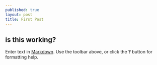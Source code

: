 ```yaml
---
published: true
layout: post
title: First Post
---
```

## is this working?

Enter text in [Markdown](http://daringfireball.net/projects/markdown/). Use the toolbar above, or click the **?** button for formatting help.
